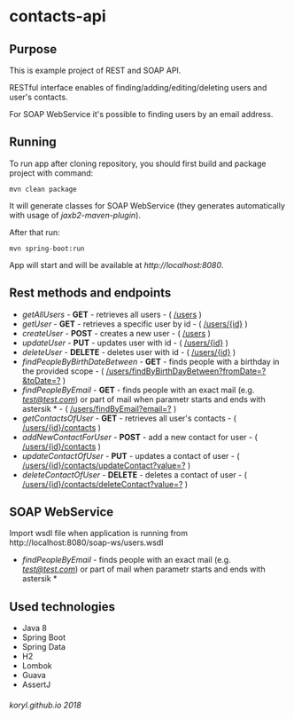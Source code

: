 # contacts-api

## Purpose
This is example project of REST and SOAP API.

RESTful interface enables of finding/adding/editing/deleting users and user's contacts.

For SOAP WebService it's possible to finding users by an email address.

## Running
To run app after cloning repository, you should first build and package project with command:

`mvn clean package`

It will generate classes for SOAP WebService (they generates automatically with usage of *jaxb2-maven-plugin*).

After that run:

`mvn spring-boot:run`

App will start and will be available at *http://localhost:8080*. 

## Rest methods and endpoints
- *getAllUsers* - **GET** - retrieves all users - ( [/users](http://localhost:8080/users) )
- *getUser* - **GET** - retrieves a specific user by id - ( [/users/{id}](http://localhost:8080/users/1) )
- *createUser* - **POST** - creates a new user - ( [/users](http://localhost:8080/users) )
- *updateUser* - **PUT** - updates user with id - ( [/users/{id}](http://localhost:8080/users/1) )
- *deleteUser* - **DELETE** - deletes user with id - ( [/users/{id}](http://localhost:8080/users/1) )
- *findPeopleByBirthDateBetween* - **GET** - finds people with a birthday in the provided scope - ( [/users/findByBirthDayBetween?fromDate=?&toDate=?](http://localhost:8080/users/findByBirthDayBetween) )
- *findPeopleByEmail* - **GET** - finds people with an exact mail (e.g. *test@test.com*) or part of mail when parametr starts and ends with astersik * - ( [/users/findByEmail?email=?](http://localhost:8080/users/findByEmail?email=*poczta*) )
- *getContactsOfUser* - **GET** - retrieves all user's contacts - ( [/users/{id}/contacts](http://localhost:8080/users/1/contacts) )
- *addNewContactForUser* - **POST** - add a new contact for user - ( [/users/{id}/contacts](http://localhost:8080/users/1/contacts) )
- *updateContactOfUser* - **PUT** - updates a contact of user - ( [/users/{id}/contacts/updateContact?value=?](http://localhost:8080/users/1/contacts/updateContact) )
- *deleteContactOfUser* - **DELETE** - deletes a contact of user - ( [/users/{id}/contacts/deleteContact?value=?](http://localhost:8080/users/1/contacts/deleteContact) )

## SOAP WebService
Import wsdl file when application is running from http://localhost:8080/soap-ws/users.wsdl
- *findPeopleByEmail* - finds people with an exact mail (e.g. *test@test.com*) or part of mail when parametr starts and ends with astersik *


## Used technologies
- Java 8
- Spring Boot
- Spring Data
- H2
- Lombok
- Guava
- AssertJ


###### koryl.github.io 2018